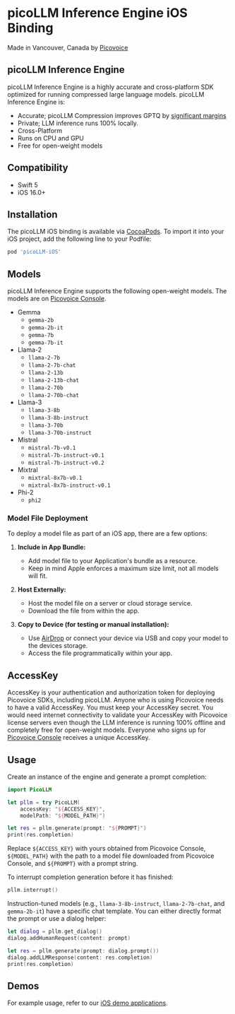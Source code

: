 # picoLLM Inference Engine iOS Binding

Made in Vancouver, Canada by [Picovoice](https://picovoice.ai)

## picoLLM Inference Engine

picoLLM Inference Engine is a highly accurate and cross-platform SDK optimized for running compressed large language
models. picoLLM Inference Engine is:

- Accurate; picoLLM Compression improves GPTQ by [significant margins](https://picovoice.ai/blog/picollm-towards-optimal-llm-quantization/)
- Private; LLM inference runs 100% locally.
- Cross-Platform
- Runs on CPU and GPU
- Free for open-weight models

## Compatibility

- Swift 5
- iOS 16.0+

## Installation
<!-- markdown-link-check-disable -->
The picoLLM iOS binding is available via [CocoaPods](https://cocoapods.org/pods/picoLLM-iOS). To import it into your iOS project, add the following line to your Podfile:
<!-- markdown-link-check-enable -->

```ruby
pod 'picoLLM-iOS'
```

## Models

picoLLM Inference Engine supports the following open-weight models. The models are on
[Picovoice Console](https://console.picovoice.ai/).

- Gemma
    - `gemma-2b`
    - `gemma-2b-it`
    - `gemma-7b`
    - `gemma-7b-it`
- Llama-2
    - `llama-2-7b`
    - `llama-2-7b-chat`
    - `llama-2-13b`
    - `llama-2-13b-chat`
    - `llama-2-70b`
    - `llama-2-70b-chat`
- Llama-3
    - `llama-3-8b`
    - `llama-3-8b-instruct`
    - `llama-3-70b`
    - `llama-3-70b-instruct`
- Mistral
    - `mistral-7b-v0.1`
    - `mistral-7b-instruct-v0.1`
    - `mistral-7b-instruct-v0.2`
- Mixtral
    - `mixtral-8x7b-v0.1`
    - `mixtral-8x7b-instruct-v0.1`
- Phi-2
  - `phi2`

### Model File Deployment

To deploy a model file as part of an iOS app, there are a few options:

1. **Include in App Bundle:**
   - Add model file to your Application's bundle as a resource.
   - Keep in mind Apple enforces a maximum size limit, not all models will fit.

2. **Host Externally:**
   - Host the model file on a server or cloud storage service.
   - Download the file from within the app.

3. **Copy to Device (for testing or manual installation):**
   - Use [AirDrop](https://support.apple.com/en-ca/119857) or connect your device via USB and copy your model to the devices storage.
   - Access the file programmatically within your app.

## AccessKey

AccessKey is your authentication and authorization token for deploying Picovoice SDKs, including picoLLM. Anyone who is
using Picovoice needs to have a valid AccessKey. You must keep your AccessKey secret. You would need internet
connectivity to validate your AccessKey with Picovoice license servers even though the LLM inference is running 100%
offline and completely free for open-weight models. Everyone who signs up for
[Picovoice Console](https://console.picovoice.ai/) receives a unique AccessKey.

## Usage

Create an instance of the engine and generate a prompt completion:

```swift
import PicoLLM

let pllm = try PicoLLM(
	accessKey: "${ACCESS_KEY}",
	modelPath: "${MODEL_PATH}")

let res = pllm.generate(prompt: "${PROMPT}")
print(res.completion)
```

Replace `${ACCESS_KEY}` with yours obtained from Picovoice Console, `${MODEL_PATH}` with the path to a model file
downloaded from Picovoice Console, and `${PROMPT}` with a prompt string.

To interrupt completion generation before it has finished:
```swift
pllm.interrupt()
```

Instruction-tuned models (e.g., `llama-3-8b-instruct`, `llama-2-7b-chat`, and `gemma-2b-it`) have a specific chat
template. You can either directly format the prompt or use a dialog helper:

```swift
let dialog = pllm.get_dialog()
dialog.addHumanRequest(content: prompt)

let res = pllm.generate(prompt: dialog.prompt())
dialog.addLLMResponse(content: res.completion)
print(res.completion)
```

## Demos

For example usage, refer to our [iOS demo applications](../../demo/ios).
